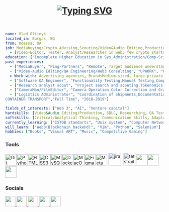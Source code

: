 <h1 align = "center">
<a href="https://git.io/typing-svg"><img src="https://readme-typing-svg.herokuapp.com?font=Fira&weight=500&size=100&duration=2000&pause=600&color=3FCD44&center=true&vCenter=true&multiline=true&random=false&width=1920&height=384&lines=Hello+World!;that's+my+github+profile;%3C%3E" alt="Typing SVG" /></a>
</h1>
<br>

```yaml
name: Vlad Oliinyk
located_in: Burgas, BG
from: Odessa, UA
job: Mediabuying/Crypto Advising,Scouting/Video&Audio Editing,Production
  - [Video-Editor, Tester, Analyst/Researcher in web3 few crypto startups]
education: ["Incomplete Higher Education in Sys_Administration/Comp-Sci", "Countless professional development courses"]
past experiences: 
  - ["MediaBuyer", "Ping-Partners", "Remote", Target audience understanding and creative skills, Campaign optimization and scaling, Tracker usage and postback configuration, Testing and hypothesis skills,Landing page and sales funnel optimization, "2024-present"]
  - ["Video-Audio Editing/QA Engineering/Web3 Consulting", "UPWORK", "Fully Remote",Searching/Cosnulting client, Business communication/Building Connections,Provision of services/Problem Solving, Flexibility/Continuous, Learning/Detail Attention | >
  > Work with: Advertising agencies, BrandsMedium-sized, large private businesses, E-commerce companies "2022-2025"]
  - ["Software QA Engineer", "Functionality Testing,Manual Testing,Compatibility Testing,Reporting and Defect Tracking,Collaboration with Developers", "Veeam", "2023-2024"]
  - ["Research analyst scout", "Project search and scouting,Tokenomics analysis,Ponzinomics/kwonzinomics detection,Scam revealing," "FIRST STAGE LABS", "Remote", "2022"] 
  - ["CameraMan/FilmEditor", "Camera Operation,Color Correction and Grading,Collaboration with Post-production Teams,Project Management", "DOVZHENKO FILM STUDIOS", "Part-Time" "2019-2021"]
  - ["Logistics Administrator", "Coordination of Shipments,Documentation Management,Order Processing,Data Analysis", "MITRIDAT
CONTAINER TRANSPORT","Full Time", "2018-2019"]

fields_of_interests: ["Web 3", "AI", "Venture capital"]
hardskills: [Video&Audio Editing/Production, SDLC, Researching, QA Testing, Administration, W3 Advising, Web Technologies, Database Knowledge, API, Data Analysis, Networking, Scouting, TeamBuilding]
softskills: [Critical/Analytical Thinking, Communication Skills, Adaptability, Time Management, Creativity, Curiosity and Learning Agility, Risk Assessment]
currently_learning: ["ISTQB standarts", "Unix system", "Computer Networking", "Databases"]
will_learn: ["Web3(Blockchain_backend)", "Vim", "Python", "Selenium"]
hobbies: ["Books", "Visual ART", "Music", "Competitive Gaming"]
```

### Tools
<p>
<a href="https://git-scm.com/" target="_blank" rel="noreferrer"><img src="https://raw.githubusercontent.com/danielcranney/readme-generator/main/public/icons/skills/git-colored.svg" width="36" height="36" alt="Git" /></a><a href="https://www.python.org/" target="_blank" rel="noreferrer"><img src="https://raw.githubusercontent.com/danielcranney/readme-generator/main/public/icons/skills/python-colored.svg" width="36" height="36" alt="Python" /></a><a href="https://developer.mozilla.org/en-US/docs/Glossary/HTML5" target="_blank" rel="noreferrer"><img src="https://raw.githubusercontent.com/danielcranney/readme-generator/main/public/icons/skills/html5-colored.svg" width="36" height="36" alt="HTML5" /></a><a href="https://www.w3.org/TR/CSS/#css" target="_blank" rel="noreferrer"><img src="https://raw.githubusercontent.com/danielcranney/readme-generator/main/public/icons/skills/css3-colored.svg" width="36" height="36" alt="CSS3" /></a><a href="https://www.mysql.com/" target="_blank" rel="noreferrer"><img src="https://raw.githubusercontent.com/danielcranney/readme-generator/main/public/icons/skills/mysql-colored.svg" width="36" height="36" alt="MySQL" /></a><a href="https://www.docker.com/" target="_blank" rel="noreferrer"><img src="https://raw.githubusercontent.com/danielcranney/readme-generator/main/public/icons/skills/docker-colored.svg" width="36" height="36" alt="Docker" /></a><a href="https://www.linux.org" target="_blank" rel="noreferrer"><img src="https://raw.githubusercontent.com/danielcranney/readme-generator/main/public/icons/skills/linux-colored.svg" width="36" height="36" alt="MacOS"/></a><a href="https://www.figma.com/" target="_blank" rel="noreferrer"><img src="https://raw.githubusercontent.com/danielcranney/readme-generator/main/public/icons/skills/figma-colored.svg" width="36" height="36" alt="Figma" /></a><a href="https://metamask.io/" target="_blank" rel="noreferrer"><img src="https://raw.githubusercontent.com/danielcranney/readme-generator/main/public/icons/skills/metamask-colored.svg" width="36" height="36" alt="MetaMask" /></a></a>
<img src="https://cdn.jsdelivr.net/gh/devicons/devicon/icons/jira/jira-original.svg" title="jira" alt="jira" width="40" height="40"/>&nbsp
<img src="https://codahosted.io/packs/21236/unversioned/assets/LOGO/ba1091c59bab89cd2fd0f289622731fe16113d7b00905abe64759c313a4b73b76c1b0426076ed76cb74752234c734131df46992d5b8b48fc13e264240e4f7119f736cfeb64df36ded54b5cbf6198b9cadedf18dd0cac5c7dbcd16e6336c29363cd1292ba" title="testrail" alt="tetstrail" width="40" height="40"/></a></a
href="https://www.notion.so/"><img src="https://upload.wikimedia.org/wikipedia/commons/thumb/e/e9/Notion-logo.svg/2048px-Notion-logo.svg.png" width="36" height="36"/></a><a
href="https://trello.co"><img src="https://cdn.icon-icons.com/icons2/2407/PNG/512/trello_icon_146085.png" width="36" height="36"/></a><a
href="https://keitaro.io/"><img src="https://cdn.icon-icons.com/icons2/828/PNG/512/K_icon-icons.com_66548.png" width="36" height="36"/></a></p>



### Socials
<p n="left"> <a href="https://www.linkedin.com/in/wdnameless" target="_blank" rel="noreferrer"> <picture> <source media="(prefers-color-scheme: dark)" srcset="https://raw.githubusercontent.com/danielcranney/readme-generator/main/public/icons/socials/linkedin-dark.svg" /> <source media="(prefers-color-scheme: light)" srcset="https://raw.githubusercontent.com/danielcranney/readme-generator/main/public/icons/socials/linkedin.svg" /> <img src="https://raw.githubusercontent.com/danielcranney/readme-generator/main/public/icons/socials/linkedin.svg" width="32" height="32" /> </picture> 
</a> 
<a href="https://www.x.com/wdnameless target="_blank" rel="noreferrer"> <picture> <source media="(prefers-color-scheme: dark)" srcset="https://raw.githubusercontent.com/danielcranney/readme-generator/main/public/icons/socials/twitter-dark.svg" /> <source media="(prefers-color-scheme: light)" srcset="https://raw.githubusercontent.com/danielcranney/readme-generator/main/public/icons/socials/twitter.svg" /> <img src="https://raw.githubusercontent.com/danielcranney/readme-generator/main/public/icons/socials/twitter.svg" 
width="32" height="32" /> </picture> </a> 
<a href="https://www.twitch.tv/namelss666" target="_blank"> 
<img src="https://media0.giphy.com/media/GQH0RAXoWwhqtcjbmA/giphy.gif?cid=6c09b952oawrgyjg4uyzx8p1hw02zwtvkz224mnhfomt3vbw&ep=v1_stickers_related&rid=giphy.gif&ct=s" width="32" height="32"/> </picture> </a>  
<a href="https://konect.gg/splayar" target="_blank" rel="noreferrer"> <picture> <img src="https://logowik.com/content/uploads/images/konect6206.logowik.com.webp" width="32" height="32" /> </picture>
<a href="https://t.me/shitmane" target="_blank"> 
<img src="https://i.pinimg.com/originals/f7/66/6a/f7666a9d88c30edeba372c0306c14709.jpg" width="32" height="32"/> </picture> </a>
   





